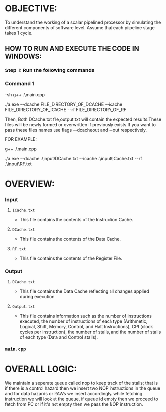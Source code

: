 # OBJECTIVE:
To understand the working of a scalar pipelined processor by simulating the different components of software level.
Assume that each piipeline stage takes 1 cycle.

## HOW TO RUN AND EXECUTE THE CODE IN WINDOWS:

### Step 1: Run the following commands

### Command 1
-sh
g++ .\main.cpp

./a.exe --dcache FILE_DIRECTORY_OF_DCACHE --icache FILE_DIRECTORY_OF_ICACHE --rf FILE_DIRECTORY_OF_RF

Then,
Both DCache.txt file,output.txt will contain the expected results.These files will be newly formed or overwritten if previously exists.If you want to pass these files names use flags --dcacheout and --out respectively.

FOR EXAMPLE:

g++ .\main.cpp

./a.exe --dcache .\input\DCache.txt --icache .\input\ICache.txt --rf .\input\RF.txt

# OVERVIEW:

### Input

1. `ICache.txt`
   - This file contains the contents of the Instruction Cache.
   
2. `DCache.txt`
   - This file contains the contents of the Data Cache.
   
3. `RF.txt`
   - This file contains the contents of the Register File.

### Output

1. `DCache.txt`
   - This file contains the Data Cache reflecting all changes applied during execution.
   
2. `Output.txt`
   - This file contains information such as the number of instructions executed, the number of instructions of each type (Arithmetic, Logical, Shift, Memory, Control, and Halt Instructions), CPI (clock cycles per instruction), the number of stalls, and the number of stalls of each type (Data and Control stalls).

### `main.cpp`

# OVERALL LOGIC:
We maintain a seperate queue called nop to keep track of the stalls; that is if there is a control hazard then we insert two NOP instructions in the queue and for data hazards or RAWs we insert accordingly.
while fetching instruction we will look at the queue, if queue id empty then we proceed to fetch from PC or if it's not empty then we pass the NOP instruction.
